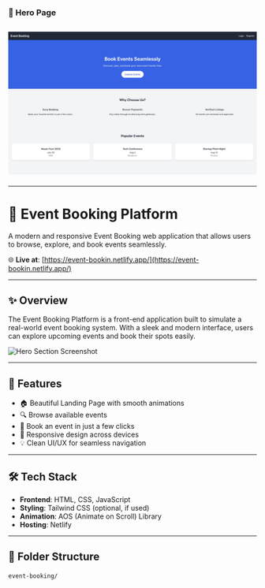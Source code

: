 
### 🔐 Hero Page
![Hero Page](./website-demo/Hero-Page.jpeg)
---
---

# 🎫 Event Booking Platform

A modern and responsive Event Booking web application that allows users to browse, explore, and book events seamlessly.

🌐 **Live at**: [https://event-bookin.netlify.app/](https://event-bookin.netlify.app/)

---

## ✨ Overview

The Event Booking Platform is a front-end application built to simulate a real-world event booking system. With a sleek and modern interface, users can explore upcoming events and book their spots easily.

![Hero Section Screenshot](./screenshots/hero-section.png) <!-- Replace with actual image if available -->

---

## 🚀 Features

- 🏠 Beautiful Landing Page with smooth animations
- 🔍 Browse available events
- 📆 Book an event in just a few clicks
- 🎨 Responsive design across devices
- 💡 Clean UI/UX for seamless navigation

---

## 🛠️ Tech Stack

- **Frontend**: HTML, CSS, JavaScript
- **Styling**: Tailwind CSS (optional, if used)
- **Animation**: AOS (Animate on Scroll) Library
- **Hosting**: Netlify

---

## 📂 Folder Structure

```bash
event-booking/
